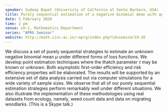 ```yaml
---
speaker: Sudeep Bapat (University of Calfornia at Santa Barbara, USA)
title: Purely sequential estimation of a negative binomial mean with applications in ecology
date: 5 February 2020
time: 2 pm
venue: LH-1, Mathematics Department
series: "APRG Seminar"
website: http://math.iisc.ac.in/~aprg/index.php?id=seminar19-20
---
```


We discuss a set of purely sequential strategies to estimate an unknown negative binomial
mean $\mu$ under different forms of loss functions. We develop point estimation techniques
where the thatch parameter $\tau$ may be known or unknown. Both asymptotic first-order
efficiency and risk efficiency properties will be elaborated. The results will be supported
by an extensive set of data analysis carried out via computer simulations for a wide variety
of sample sizes. We observe that all of our purely sequential estimation strategies perform
remarkably well under different situations. We also illustrate the implementation of these
methodologies using real datasets from ecology, namely, weed count data and data on
migrating woodlarks.
(This is a Skype talk.)
